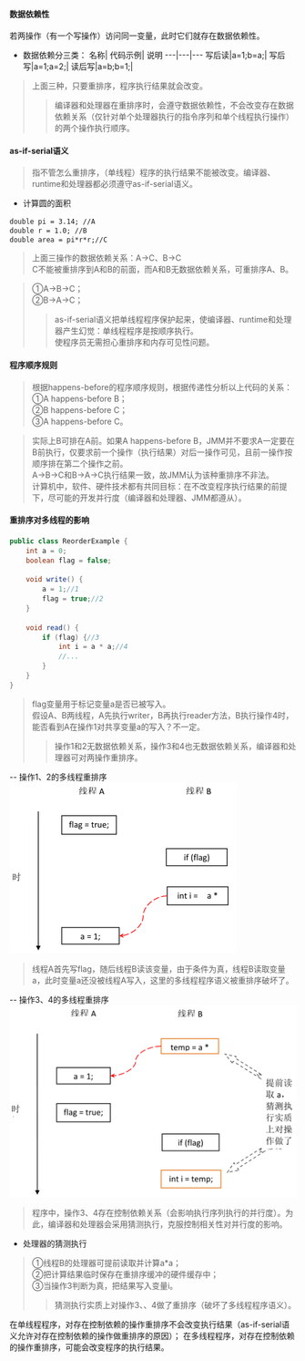 #### 数据依赖性
若两操作（有一个写操作）访问同一变量，此时它们就存在数据依赖性。
- 数据依赖分三类：
名称| 代码示例| 说明
---|---|---
写后读|a=1;b=a;|
写后写|a=1;a=2;|
读后写|a=b;b=1;|

>上面三种，只要重排序，程序执行结果就会改变。  
>>编译器和处理器在重排序时，会遵守数据依赖性，不会改变存在数据依赖关系（仅针对单个处理器执行的指令序列和单个线程执行操作）的两个操作执行顺序。

#### as-if-serial语义
>指不管怎么重排序，（单线程）程序的执行结果不能被改变。编译器、runtime和处理器都必须遵守as-if-serial语义。

- 计算圆的面积
```
double pi = 3.14; //A
double r = 1.0; //B
double area = pi*r*r;//C
```

>上面三操作的数据依赖关系：A->C、B->C  
C不能被重排序到A和B的前面，而A和B无数据依赖关系，可重排序A、B。

>①A->B->C；  
②B->A->C；  
>>as-if-serial语义把单线程程序保护起来，使编译器、runtime和处理器产生幻觉：单线程程序是按顺序执行。  
使程序员无需担心重排序和内存可见性问题。

#### 程序顺序规则
>根据happens-before的程序顺序规则，根据传递性分析以上代码的关系：  
①A happens-before B；  
②B happens-before C；  
③A happens-before C。

>实际上B可排在A前。如果A happens-before B，JMM并不要求A一定要在B前执行，仅要求前一个操作（执行结果）对后一操作可见，且前一操作按顺序排在第二个操作之前。  
A->B->C和B->A->C执行结果一致，故JMM认为该种重排序不非法。  
计算机中，软件、硬件技术都有共同目标：在不改变程序执行结果的前提下，尽可能的开发并行度（编译器和处理器、JMM都遵从）。

#### 重排序对多线程的影响
```java 
public class ReorderExample {
    int a = 0;
    boolean flag = false;

    void write() {
        a = 1;//1
        flag = true;//2
    }

    void read() {
        if (flag) {//3
            int i = a * a;//4
            //...
        }
    }
}
```
>flag变量用于标记变量a是否已被写入。  
假设A、B两线程，A先执行writer，B再执行reader方法，B执行操作4时，能否看到A在操作1对共享变量a的写入？不一定。
>>操作1和2无数据依赖关系，操作3和4也无数据依赖关系，编译器和处理器可对两操作重排序。

-- 操作1、2的多线程重排序  
![操作1、2的多线程重排序](https://raw.githubusercontent.com/nanphonfy/note-images/master/TTUP/understanding-the-jvm/understanding-java-memory-model/02/multi-thread-reorder.png)  
>线程A首先写flag，随后线程B读该变量，由于条件为真，线程B读取变量a，此时变量a还没被线程A写入，这里的多线程程序语义被重排序破坏了。

-- 操作3、4的多线程重排序   
![操作3、4的多线程重排序](https://raw.githubusercontent.com/nanphonfy/note-images/master/TTUP/understanding-the-jvm/understanding-java-memory-model/02/multi-thread-reorder2.png)  

>程序中，操作3、4存在控制依赖关系（会影响执行序列执行的并行度）。为此，编译器和处理器会采用猜测执行，克服控制相关性对并行度的影响。

- 处理器的猜测执行
>①线程B的处理器可提前读取并计算a*a；  
②把计算结果临时保存在重排序缓冲的硬件缓存中；  
③当操作3判断为真，把结果写入变量i。
>>猜测执行实质上对操作3、、4做了重排序（破坏了多线程程序语义）。  

在单线程程序，对存在控制依赖的操作重排序不会改变执行结果（as-if-serial语义允许对存在控制依赖的操作做重排序的原因）；
在多线程程序，对存在控制依赖的操作重排序，可能会改变程序的执行结果。


